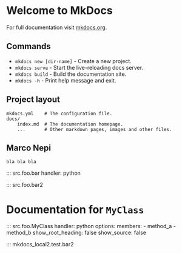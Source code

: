 # Welcome to MkDocs

For full documentation visit [mkdocs.org](https://www.mkdocs.org).

## Commands

* `mkdocs new [dir-name]` - Create a new project.
* `mkdocs serve` - Start the live-reloading docs server.
* `mkdocs build` - Build the documentation site.
* `mkdocs -h` - Print help message and exit.

## Project layout

    mkdocs.yml    # The configuration file.
    docs/
        index.md  # The documentation homepage.
        ...       # Other markdown pages, images and other files.

## Marco Nepi

    bla bla bla

::: src.foo.bar
    handler: python

::: src.foo.bar2

# Documentation for `MyClass`

::: src.foo.MyClass
    handler: python
    options:
      members:
        - method_a
        - method_b
      show_root_heading: false
      show_source: false


::: mkdocs_local2.test.bar2